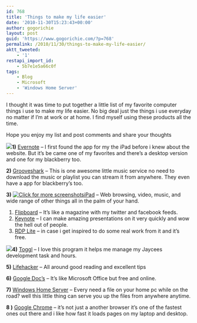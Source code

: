 ```yaml
---
id: 768
title: 'Things to make my life easier'
date: '2010-11-30T15:23:43+00:00'
author: gogorichie
layout: post
guid: 'https://www.gogorichie.com/?p=768'
permalink: /2010/11/30/things-to-make-my-life-easier/
aktt_tweeted:
    - '1'
restapi_import_id:
    - 5b7e1e5a66c0f
tags:
    - Blog
    - Microsoft
    - 'Windows Home Server'
---
```


I thought it was time to put together a little list of my favorite computer things i use to make my life easier. No big deal just the things i use everyday no matter if I’m at work or at home. I find myself using these products all the time.

Hope you enjoy my list and post comments and share your thoughts

[![](http://cultureslurp.com/wp-content/uploads/2009/10/grooveshark-search.jpg)](http://www.Evernote.com)**1)** [Evernote](http://www.Evernote.com) – I first found the app for my the iPad before i knew about the website. But it’s be came one of my favorites and there’s a desktop version and one for my blackberry too.

**2)** [Grooveshark](http://www.Grooveshark.com) – This is one awesome little music service no need to download the music or playlist you can stream it from anywhere. They even have a app for blackberry’s too.

**3)** [![Click for more screenshots](http://www.mochasoft.dk/images/rdpipod1.gif)iPad](http://www.apple.com/ipad/) – Web browsing, video, music, and wide range of other things all in the palm of your hand.

1. [Flipboard](http://www.flipboard.com/) – It’s like a magazine with my twitter and facebook feeds.
2. [Keynote](http://www.apple.com/iwork/keynote/) – I can make amazing presentations on it very quickly and wow the hell out of people.
3. [RDP Lite](http://www.mochasoft.dk/iphone_rdp.htm) – in case i get inspired to do some real work from it and it’s free.

**[![](http://smallbiztrends.com/wp-content/uploads/2009/11/Toggl-Time-Tracking.jpg)](http://www.toggl.com)4)** [Toggl](http://www.toggl.com) – I love this program it helps me manage my Jaycees development task and hours.

**5)** [Lifehacker](http://lifehacker.com/) – All around good reading and excellent tips

**6)** [Google Doc’s](http://docs.google.com) – It’s like Microsoft Office but free and online.

**7)** [Windows Home Server](http://www.microsoft.com/windows/products/winfamily/windowshomeserver/default.mspx) – Every need a file on your home pc while on the road? well this little thing can serve you up the files from anywhere anytime.

**8 )** [Google Chrome](http://www.google.com/chrome/intl/en/landing_chrome.html?hl=en) – it’s not just a another browser it’s one of the fastest ones out there and i like how fast it loads pages on my laptop and desktop.